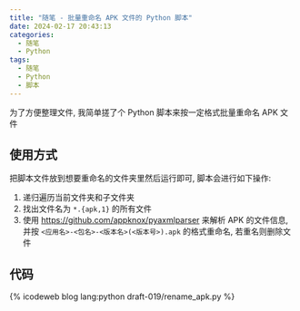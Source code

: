 ```yaml
---
title: "随笔 - 批量重命名 APK 文件的 Python 脚本"
date: 2024-02-17 20:43:13
categories:
  - 随笔
  - Python
tags:
  - 随笔
  - Python
  - 脚本
---
```


为了方便整理文件, 我简单搓了个 Python 脚本来按一定格式批量重命名 APK 文件

<!-- more -->

## 使用方式

把脚本文件放到想要重命名的文件夹里然后运行即可, 脚本会进行如下操作:

1. 递归遍历当前文件夹和子文件夹
2. 找出文件名为 `*.{apk,1}` 的所有文件
3. 使用 <https://github.com/appknox/pyaxmlparser> 来解析 APK 的文件信息, 并按 `<应用名>-<包名>-<版本名>(<版本号>).apk` 的格式重命名, 若重名则删除文件

## 代码

{% icodeweb blog lang:python draft-019/rename_apk.py %}
